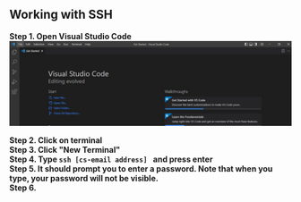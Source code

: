 ## Working with SSH  
**Step 1. Open Visual Studio Code**  
![Visual Studio Code](VSCOpenStep1.JPG)  

**Step 2. Click on terminal**  
**Step 3. Click "New Terminal"**  
**Step 4. Type  `ssh [cs-email address] ` and press enter**  
**Step 5. It should prompt you to enter a password. Note that when you type, your password will not be visible.**  
**Step 6.**
